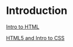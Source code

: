 # Introduction

<a href="intro_to_html/index.html" target="_blank">Intro to HTML</a>

<a href="HTML5_to_intro_CSS/index.html" target="_blank">HTML5 and Intro to CSS</a>
